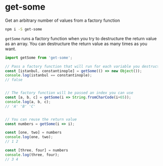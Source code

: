 # get-some

Get an arbitrary number of values from a factory function

```bash
npm i -S get-some
```

`getSome` runs a factory function when you try to destructure the return value
as an array. You can destructure the return value as many times as you want.


```js
import getSome from 'get-some';

// Pass a factory function that will run for each variable you destructure
const [istanbul, constantinople] = getSome(() => new Object());
console.log(istanbul == constantinople);
// false


// The factory function will be passed an index you can use
const [a, b, c] = getSome(i => String.fromCharCode(i+65));
console.log(a, b, c);
// 'A' 'B' 'C'


// You can reuse the return value
const numbers = getSome(i => i);

const [one, two] = numbers
console.log(one, two);
// 1 2

const [three, four] = numbers
console.log(three, four);
// 3 4
```
